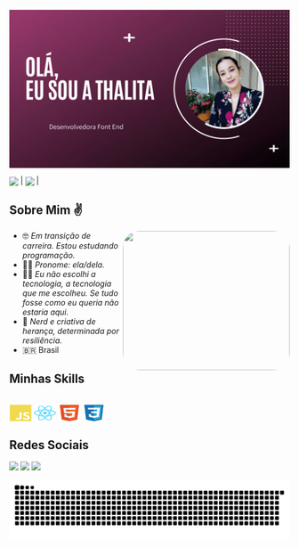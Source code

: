 <div>
<p align="center">
  <a href="#">
    <img align="center" width="700" src="Laranja e Branco Divertido Apresentação Animada sobre Namoro (1).gif" />
  </a>
 </div>
 

 <a href="https://github.com/thalitacesar/github-readme-stats"><img align="center" src="https://github-readme-stats.vercel.app/api?username=thalitacesar&show_icons=true&include_all_commits=true&theme=buefy&hide_border=true" /></a> | <a href="https://github.com/thalitacesar/github-readme-stats"><img align="center" src="https://github-readme-stats.vercel.app/api/top-langs/?username=thalitacesar&layout=compact&theme=buefy&hide_border=true" /></a> |

 
  ## Sobre Mim ✌
<div style="display: inline_block"  >
<img align="right" width="300" height="250" style="border-radius:30px;" src="https://c.tenor.com/KThP19wcsrQAAAAC/monica-turmadamonica.gif" />
  </div>
 
* 🤓 *Em transição de carreira. Estou estudando programação.*
* 👩‍💻 *Pronome: ela/dela.*
* 👨‍🎓 *Eu não escolhi a tecnologia, a tecnologia que me escolheu. Se tudo fosse como eu queria não estaria aqui.*
* 🧐 *Nerd e criativa de herança, determinada por resiliência.*
* 🇧🇷 Brasil


 
## Minhas Skills 
 
<div style="display: inline_block"><br>
  <img align="center" alt="Rafa-Js" height="30" width="40" src="https://raw.githubusercontent.com/devicons/devicon/master/icons/javascript/javascript-plain.svg">
  <img align="center" alt="Rafa-React" height="30" width="40" src="https://raw.githubusercontent.com/devicons/devicon/master/icons/react/react-original.svg">
  <img align="center" alt="Rafa-HTML" height="30" width="40" src="https://raw.githubusercontent.com/devicons/devicon/master/icons/html5/html5-original.svg">
  <img align="center" alt="Rafa-CSS" height="30" width="40" src="https://raw.githubusercontent.com/devicons/devicon/master/icons/css3/css3-original.svg">

</div>

## Redes Sociais

<div> 

  <a href="https://www.instagram.com/asthalitices/" target="_blank"><img src="https://img.shields.io/badge/-Instagram-%23E4405F?style=for-the-badge&logo=instagram&logoColor=white" target="_blank"></a>
  <a href = "mailto:thalita.walleska@gmail.com"><img src="https://img.shields.io/badge/-Gmail-%23333?style=for-the-badge&logo=gmail&logoColor=white" target="_blank"></a>
  <a href="https://www.linkedin.com/in/thalitac%C3%A9sar/" target="_blank"><img src="https://img.shields.io/badge/-LinkedIn-%230077B5?style=for-the-badge&logo=linkedin&logoColor=white" target="_blank"></a> 
 
 
</div>

   ![Snake animation](https://github.com/thalitacesar/thalitacesar/blob/output/github-contribution-grid-snake.svg)
